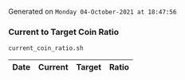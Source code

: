 Generated on `Monday 04-October-2021 at 18:47:56`

### Current to Target Coin Ratio
`current_coin_ratio.sh`

Date|Current|Target|Ratio
---|---|---|---
